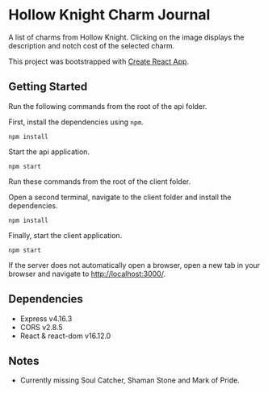 # Hollow Knight Charm Journal
A list of charms from Hollow Knight. Clicking on the image displays the description and notch cost of the selected charm.

This project was bootstrapped with [Create React App](https://github.com/facebook/create-react-app).

## Getting Started
Run the following commands from the root of the api folder.

First, install the dependencies using `npm`.
```
npm install
```

Start the api application.
```
npm start
```

Run these commands from the root of the client folder.

Open a second terminal, navigate to the client folder and install the dependencies.
```
npm install
```

Finally, start the client application.
```
npm start
```
If the server does not automatically open a browser, open a new tab in your browser and navigate to [http://localhost:3000/](http://localhost:3000/).

## Dependencies
- Express v4.16.3
- CORS v2.8.5
- React & react-dom v16.12.0

## Notes
- Currently missing Soul Catcher, Shaman Stone and Mark of Pride.